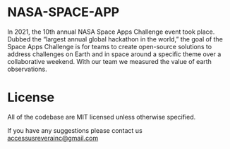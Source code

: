 # NASA-SPACE-APP
In 2021, the 10th annual NASA Space Apps Challenge event took place. Dubbed the “largest annual global hackathon in the world,” the goal of the Space Apps Challenge is for teams to create open-source solutions to address challenges on Earth and in space around a specific theme over a collaborative weekend.
With our team we measured the value of earth observations. 

# License
All of the codebase are MIT licensed unless otherwise specified.

If you have any suggestions please contact us accessusreverainc@gmail.com
